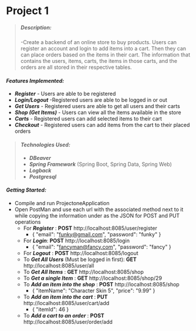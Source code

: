 # Project 1
>##### _Description:_
>-Create a backend of an online store to buy products. Users can register an account and login to add items into a cart. Then they can can place orders based on the items in their cart. The information that contains the users, items, carts, the items in those carts, and the orders are all stored in their respective tables.

#### _Features Implemented:_
- _**Register**_ - Users are able to be registered
- _**Login/Logout**_ -Registered users are able to be logged in or out
- _**Get Users**_ - Registered users are able to get all users and their carts
- _**Shop (Get Items)**_ - Users can view all the items available in the store
- _**Carts**_ - Registered users can add selected items to their cart
- _**Checkout**_ - Registered users can add items from the cart to their placed orders


>#### _Technologies Used:_
>- _**DBeaver**_
>- _**Spring Framework**_ (Spring Boot, Spring Data, Spring Web)
>- _**Logback**_
>- _**Postgresql**_

#### _Getting Started:_

- Compile and run ProjectoneApplication
- Open PostMan and use each url with the associated method next to it while copying the information under as the JSON for POST and PUT operations
  - For ***Register*** : **POST** http://localhost:8085/user/register 
    - {
      "email": "funky@gmail.com",
      "password": "funky"
      }
  - For ***Login***: **POST** http://localhost:8085/login
    - {
      "email": "fancyman@fancy.com",
      "password": "fancy"
      }
  - For ***Logout*** : **POST** http://localhost:8085/logout
  - To ***Get All Users*** (Must be logged in first): **GET** http://localhost:8085/user/all
  - To ***Get All Items*** : **GET** http://localhost:8085/shop
  - To ***Get a single Item*** : **GET** http://localhost:8085/shop/29
  - To ***Add an item into the shop*** : **POST** http://localhost:8085/shop
    - {
      "itemName": "Character Skin 5",
      "price": "9.99"
}
  - To ***Add an item into the cart*** : **PUT** http://localhost:8085/user/cart/add
      - { "itemId": 46 }
  - To ***Add a cart to an order*** : **POST** http://localhost:8085/user/order/add

